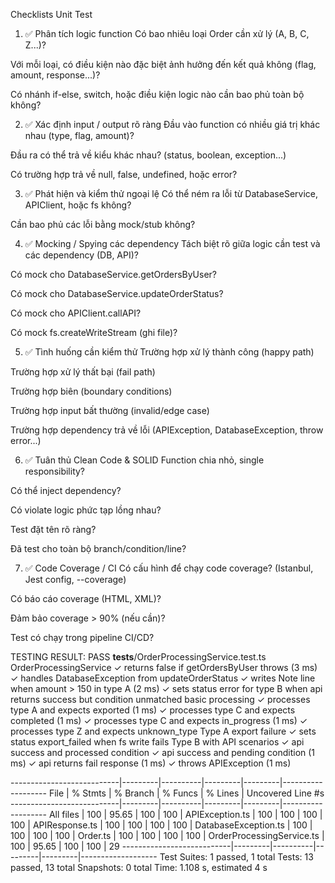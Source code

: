 Checklists Unit Test

1. ✅ Phân tích logic function
 Có bao nhiêu loại Order cần xử lý (A, B, C, Z...)?

 Với mỗi loại, có điều kiện nào đặc biệt ảnh hưởng đến kết quả không (flag, amount, response...)?

 Có nhánh if-else, switch, hoặc điều kiện logic nào cần bao phủ toàn bộ không?


2. ✅ Xác định input / output rõ ràng
 Đầu vào function có nhiều giá trị khác nhau (type, flag, amount)?

 Đầu ra có thể trả về kiểu khác nhau? (status, boolean, exception...)

 Có trường hợp trả về null, false, undefined, hoặc error?


3. ✅ Phát hiện và kiểm thử ngoại lệ
 Có thể ném ra lỗi từ DatabaseService, APIClient, hoặc fs không?

 Cần bao phủ các lỗi bằng mock/stub không?


4. ✅ Mocking / Spying các dependency
 Tách biệt rõ giữa logic cần test và các dependency (DB, API)?

 Có mock cho DatabaseService.getOrdersByUser?

 Có mock cho DatabaseService.updateOrderStatus?

 Có mock cho APIClient.callAPI?

 Có mock fs.createWriteStream (ghi file)?


 5. ✅ Tình huống cần kiểm thử
 Trường hợp xử lý thành công (happy path)

 Trường hợp xử lý thất bại (fail path)

 Trường hợp biên (boundary conditions)

 Trường hợp input bất thường (invalid/edge case)

 Trường hợp dependency trả về lỗi (APIException, DatabaseException, throw error...)


6. ✅ Tuân thủ Clean Code & SOLID
 Function chia nhỏ, single responsibility?

 Có thể inject dependency?

 Có violate logic phức tạp lồng nhau?

 Test đặt tên rõ ràng?

 Đã test cho toàn bộ branch/condition/line?


 7. ✅ Code Coverage / CI
 Có cấu hình để chạy code coverage? (Istanbul, Jest config, --coverage)

 Có báo cáo coverage (HTML, XML)?

 Đảm bảo coverage > 90% (nếu cần)?

 Test có chạy trong pipeline CI/CD?


TESTING RESULT:
  PASS  __tests__/OrderProcessingService.test.ts
  OrderProcessingService
    ✓ returns false if getOrdersByUser throws (3 ms)
    ✓ handles DatabaseException from updateOrderStatus
    ✓ writes Note line when amount > 150 in type A (2 ms)
    ✓ sets status error for type B when api returns success but condition unmatched
    basic processing
      ✓ processes type A and expects exported (1 ms)
      ✓ processes type C and expects completed (1 ms)
      ✓ processes type C and expects in_progress (1 ms)
      ✓ processes type Z and expects unknown_type
    Type A export failure
      ✓ sets status export_failed when fs write fails
    Type B with API scenarios
      ✓ api success and processed condition
      ✓ api success and pending condition (1 ms)
      ✓ api returns fail response (1 ms)
      ✓ throws APIException (1 ms)

---------------------------|---------|----------|---------|---------|-------------------
File                       | % Stmts | % Branch | % Funcs | % Lines | Uncovered Line #s
---------------------------|---------|----------|---------|---------|-------------------
All files                  |     100 |    95.65 |     100 |     100 |
 APIException.ts           |     100 |      100 |     100 |     100 |
 APIResponse.ts            |     100 |      100 |     100 |     100 |
 DatabaseException.ts      |     100 |      100 |     100 |     100 |
 Order.ts                  |     100 |      100 |     100 |     100 |
 OrderProcessingService.ts |     100 |    95.65 |     100 |     100 | 29
---------------------------|---------|----------|---------|---------|-------------------
Test Suites: 1 passed, 1 total
Tests:       13 passed, 13 total
Snapshots:   0 total
Time:        1.108 s, estimated 4 s